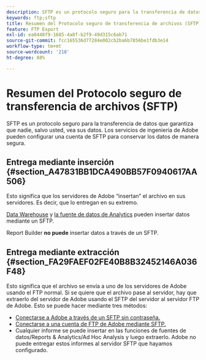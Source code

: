 ```yaml
---
description: SFTP es un protocolo seguro para la transferencia de datos que garantiza que nadie, salvo usted, vea sus datos. Los servicios de ingeniería de Adobe pueden configurar una cuenta de SFTP para conservar los datos de manera segura.
keywords: ftp;sftp
title: Resumen del Protocolo seguro de transferencia de archivos (SFTP)
feature: FTP Export
exl-id: ea0448f9-1685-4a8f-b2f9-49d315c6ab71
source-git-commit: fcc165536d77284e002cb2ba6b7856be1fdb3e14
workflow-type: tm+mt
source-wordcount: '218'
ht-degree: 88%

---
```


# Resumen del Protocolo seguro de transferencia de archivos (SFTP)

SFTP es un protocolo seguro para la transferencia de datos que garantiza que nadie, salvo usted, vea sus datos. Los servicios de ingeniería de Adobe pueden configurar una cuenta de SFTP para conservar los datos de manera segura.

## Entrega mediante inserción {#section_A47831BB1DCA490BB57F0940617AA506}

Esto significa que los servidores de Adobe “insertan” el archivo en sus servidores. Es decir, que lo entregan en su extremo.

[Data Warehouse](/help/export/ftp-and-sftp/c-sftp/ftp-sftp-dw.md) y [la fuente de datos de Analytics](/help/export/analytics-data-feed/data-feed-overview.md) pueden insertar datos mediante un SFTP.

Report Builder **no puede** insertar datos a través de un SFTP.

## Entrega mediante extracción {#section_FA29FAEF02FE40B8B32452146A036F48}

Esto significa que el archivo se envía a uno de los servidores de Adobe usando el FTP normal. Si se quiere que el archivo pase al servidor, hay que extraerlo del servidor de Adobe usando el SFTP del servidor al servidor FTP de Adobe. Esto se puede hacer mediante tres métodos:

* [Conectarse a Adobe a través de un SFTP sin contraseña.](/help/export/ftp-and-sftp/c-sftp/ftp-sftp-cert-auth.md)
* [Conectarse a una cuenta de FTP de Adobe mediante SFTP.](/help/export/ftp-and-sftp/c-sftp/ftp-sftp-connect.md)
* Cualquier informe se puede insertar en las funciones de fuentes de datos/Reports &amp; Analytics/Ad Hoc Analysis y luego extraerlo. Adobe no puede entregar estos informes al servidor SFTP que hayamos configurado.
